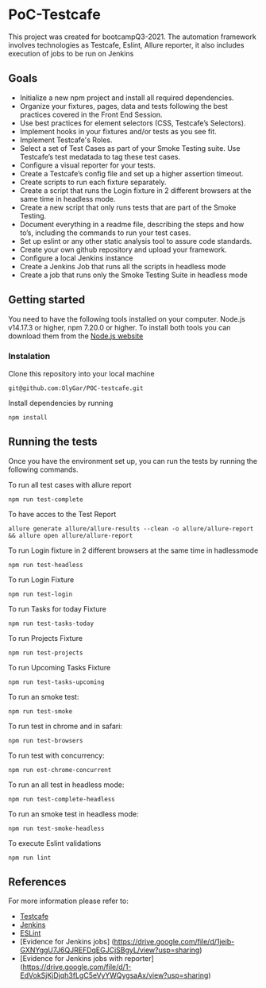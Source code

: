 # PoC-Testcafe
This project was created for bootcampQ3-2021. The automation framework involves technologies as Testcafe, Eslint, Allure reporter, it also includes execution of jobs to be run on Jenkins
## Goals
* Initialize a new npm project and install all required dependencies.
* Organize your fixtures, pages, data and tests following the best practices covered in the Front End Session.
* Use best practices for element selectors (CSS, Testcafe’s Selectors).
* Implement hooks in your fixtures and/or tests as you see fit.
* Implement Testcafe's Roles.
* Select a set of Test Cases as part of your Smoke Testing suite. Use Testcafe’s test medatada to tag these test cases.
* Configure a visual reporter for your tests.
* Create a Testcafe’s config file and set up a higher assertion timeout.
* Create scripts to run each fixture separately.
* Create a script that runs the Login fixture in 2 different browsers at the same time in headless mode.
* Create a new script that only runs tests that are part of the Smoke Testing.
* Document everything in a readme file, describing the steps and how to’s, including the commands to run your test cases.
* Set up eslint or any other static analysis tool to assure code standards.
* Create your own github repository and upload your framework.
* Configure a local Jenkins instance
* Create a Jenkins Job that runs all the scripts in headless mode
* Create a job that runs only the Smoke Testing Suite in headless mode

## Getting started
You need to have the following tools installed on your computer.
Node.js v14.17.3 or higher, npm 7.20.0 or higher. To install both tools you can download them from the [Node.js website](https://nodejs.org/en/)
### Instalation
Clone this repository into your local machine
```
git@github.com:OlyGar/POC-testcafe.git
```
Install dependencies by running
```
npm install
```
## Running the tests
Once you have the environment set up, you can run the tests by running the following commands.

To run all test cases with allure report
```
npm run test-complete
```
To have acces to the Test Report
```
allure generate allure/allure-results --clean -o allure/allure-report && allure open allure/allure-report   
```
To run Login fixture in 2 different browsers at the same time in hadlessmode
```
npm run test-headless
```
To run Login Fixture 
```
npm run test-login
```
To run Tasks for today Fixture
```
npm run test-tasks-today
```
To run Projects Fixture
```
npm run test-projects
```
To run Upcoming Tasks Fixture
```
npm run test-tasks-upcoming
```
To run an smoke test:
```
npm run test-smoke
```
To run test in chrome and in safari:
```
npm run test-browsers
```
To run test with concurrency:
```
npm run est-chrome-concurrent
```
To run an all test in headless mode:
```
npm run test-complete-headless
```
To run an smoke test in headless mode:
```
npm run test-smoke-headless
```
To execute Eslint validations
```
npm run lint
```

## References
For more information please refer to:
* [Testcafe](https://testcafe.io/)
* [Jenkins](https://jenkins.io/)
* [ESLint](https://eslint.org/)
* [Evidence for Jenkins jobs] (https://drive.google.com/file/d/1jeib-GXNYggU7J6QJREFDqEGJCjSBgyL/view?usp=sharing)
* [Evidence for Jenkins jobs with reporter] (https://drive.google.com/file/d/1-EdVokSjKjDjqh3fLgC5eVyYWQygsaAx/view?usp=sharing)
